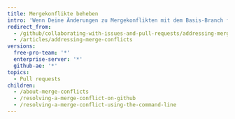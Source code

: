 ```yaml
---
title: Mergekonflikte beheben
intro: 'Wenn Deine Änderungen zu Mergekonflikten mit dem Basis-Branch führen, musst Du die Mergekonflikte beheben, bevor Du die Änderungen Deines Pull Requests zusammenführen kannst.'
redirect_from:
  - /github/collaborating-with-issues-and-pull-requests/addressing-merge-conflicts/
  - /articles/addressing-merge-conflicts
versions:
  free-pro-team: '*'
  enterprise-server: '*'
  github-ae: '*'
topics:
  - Pull requests
children:
  - /about-merge-conflicts
  - /resolving-a-merge-conflict-on-github
  - /resolving-a-merge-conflict-using-the-command-line
---
```


